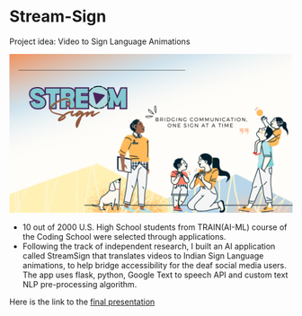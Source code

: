 # Stream-Sign
Project idea: Video to Sign Language Animations
</break>

![StreamSign logo](static/bg.png)
- 10 out of 2000 U.S. High School students from TRAIN(AI-ML) course of the Coding School were selected through applications. 
- Following the track of independent research, I built an AI application called StreamSign that translates videos to Indian Sign Language animations, to help bridge accessibility for the deaf social media users. The app uses flask, python, Google Text to speech API and custom text NLP pre-processing algorithm.


Here is the link to the [final presentation](https://www.canva.com/design/DAGL4IV-csk/DO2ZUq26InEirelelUaSjg/view?utm_content=DAGL4IV-csk&utm_campaign=designshare&utm_medium=link2&utm_source=uniquelinks&utlId=hb666db044e)
